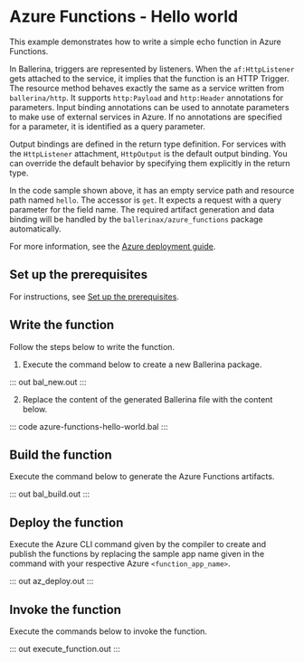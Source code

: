 # Azure Functions - Hello world

This example demonstrates how to write a simple echo function in Azure Functions.

In Ballerina, triggers are represented by listeners. When the `af:HttpListener` gets attached to the service, it implies that the function is an HTTP Trigger. The resource method behaves exactly the same as a service written from `ballerina/http`. It supports `http:Payload` and `http:Header` annotations for parameters. Input binding annotations can be used to annotate parameters to make use of external services in Azure. If no annotations are specified for a parameter, it is identified as a query parameter.

Output bindings are defined in the return type definition. For services with the `HttpListener` attachment, `HttpOutput` is the default output binding. You can override the default behavior by specifying them explicitly in the return type. 

In the code sample shown above, it has an empty service path and resource path named `hello`. The accessor is `get`. It expects a request with a query parameter for the field name. The required artifact generation and data binding will be handled by the `ballerinax/azure_functions` package automatically.

For more information, see the [Azure deployment guide](https://ballerina.io/learn/run-in-the-cloud/function-as-a-service/azure-functions/).

## Set up the prerequisites

For instructions, see [Set up the prerequisites](https://ballerina.io/learn/run-in-the-cloud/function-as-a-service/azure-functions/#set-up-the-prerequisites).

## Write the function

Follow the steps below to write the function.

1. Execute the command below to create a new Ballerina package.

::: out bal_new.out :::

2. Replace the content of the generated Ballerina file with the content below.

::: code azure-functions-hello-world.bal :::

## Build the function

Execute the command below to generate the Azure Functions artifacts.

::: out bal_build.out :::

## Deploy the function

Execute the Azure CLI command given by the compiler to create and publish the functions by replacing the sample app name given in the command with your respective Azure `<function_app_name>`.

::: out az_deploy.out :::

## Invoke the function

Execute the commands below to invoke the function.

::: out execute_function.out :::
